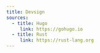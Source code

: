 ```yaml
---
title: Devsign
sources:
  - title: Hugo
     link: https://gohugo.io
  - title: Rust
     link: https://rust-lang.org
---
```

